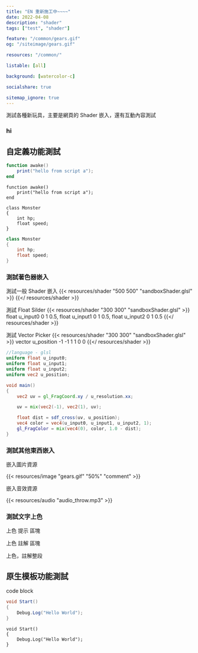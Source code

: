 ```yaml
---
title: "EN 重新施工中~~~~"
date: 2022-04-08
description: "shader"
tags: ["test", "shader"]

feature: "/common/gears.gif"
og: "/siteimage/gears.gif"

resources: "/common/"

listable: [all]

background: [watercolor-c]  

socialshare: true

sitemap_ignore: true
---
```


測試各種新玩具，主要是網頁的 Shader 嵌入，還有互動內容測試 

<!-- https://app.clockify.me/tracker -->

<!--more-->

### hi
<!-- 
```cs
print("hi");
```

```cs
print("hi");
```

```
print("hi");
``` -->

## 自定義功能測試

```monster.lua
function awake()
	print("hello from script a");
end
```

```lua.monster
function awake()
	print("hello from script a");
end
```

```cs.monster
class Monster
{
    int hp;
    float speed;
}
```

```cs
class Monster
{
    int hp;
    float speed;
}
```

### 測試著色器嵌入

測試一般 Shader 嵌入
{{< resources/shader "500 500" "sandboxShader.glsl" >}}
{{</ resources/shader >}}

測試 Float Silder
{{< resources/shader "300 300" "sandboxShader.glsl" >}}
float u_input0 0 1 0.5,
float u_input1 0 1 0.5,
float u_input2 0 1 0.5
{{</ resources/shader >}}

測試 Vector Picker
{{< resources/shader "300 300" "sandboxShader.glsl" >}}
vector u_position -1 -1 1 1 0 0
{{</ resources/shader >}}

```glsl
//language - glsl
uniform float u_input0;
uniform float u_input1;
uniform float u_input2;
uniform vec2 u_position;

void main() 
{
    vec2 uv = gl_FragCoord.xy / u_resolution.xx;

    uv = mix(vec2(-1), vec2(1), uv);

    float dist = sdf_cross(uv, u_position);
    vec4 color = vec4(u_input0, u_input1, u_input2, 1);
    gl_FragColor = mix(vec4(0), color, 1.0 - dist);
}
```

### 測試其他東西嵌入

嵌入圖片資源

{{< resources/image "gears.gif" "50%" "comment" >}}

嵌入音效資源

{{< resources/audio "audio_throw.mp3" >}}

### 測試文字上色

上色 <h> 提示 </h> 區塊

上色 <c> 註解 </c> 區塊

<p><c>
上色，註解整段
</c></p>

## 原生模板功能測試


code block

```cs
void Start()
{
    Debug.Log("Hello World");
}
```


```hlsl
void Start()
{
    Debug.Log("Hello World");
}
```


